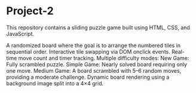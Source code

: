 # Project-2
This repository contains a sliding puzzle game built using HTML, CSS, and JavaScript. 

A randomized board where the goal is to arrange the numbered tiles in sequential order.
Interactive tile swapping via DOM onclick events.
Real-time move count and timer tracking.
Multiple difficulty modes:
New Game: Fully scrambled puzzle.
Simple Game: Nearly solved board requiring only one move.
Medium Game: A board scrambled with 5–6 random moves, providing a moderate challenge.
Dynamic board rendering using a background image split into a 4×4 grid.
